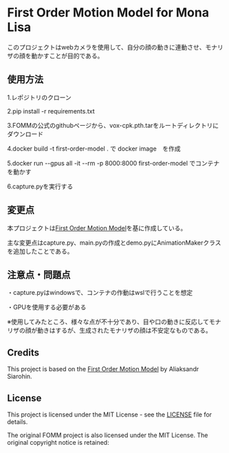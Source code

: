 # First Order Motion Model for Mona Lisa
このプロジェクトはwebカメラを使用して、自分の顔の動きに連動させ、モナリザの顔を動かすことが目的である。

## 使用方法
1.レポジトリのクローン

2.pip install -r requirements.txt

3.FOMMの公式のgithubページから、vox-cpk.pth.tarをルートディレクトリにダウンロード

4.docker build -t first-order-model . で docker image　を作成

5.docker run --gpus all -it --rm -p 8000:8000 first-order-model でコンテナを動かす

6.capture.pyを実行する

## 変更点
本プロジェクトは[First Order Motion Model](https://github.com/AliaksandrSiarohin/first-order-model)を基に作成している。

主な変更点はcapture.py、main.pyの作成とdemo.pyにAnimationMakerクラスを追加したことである。

## 注意点・問題点
・capture.pyはwindowsで、コンテナの作動はwslで行うことを想定

・GPUを使用する必要がある

※使用してみたところ、様々な点が不十分であり、目や口の動きに反応してモナリザの顔が動きはするが、生成されたモナリザの顔は不安定なものである。

## Credits
This project is based on the [First Order Motion Model](https://github.com/AliaksandrSiarohin/first-order-model) by Aliaksandr Siarohin.

## License
This project is licensed under the MIT License - see the [LICENSE](LICENSE) file for details.

The original FOMM project is also licensed under the MIT License. The original copyright notice is retained:
